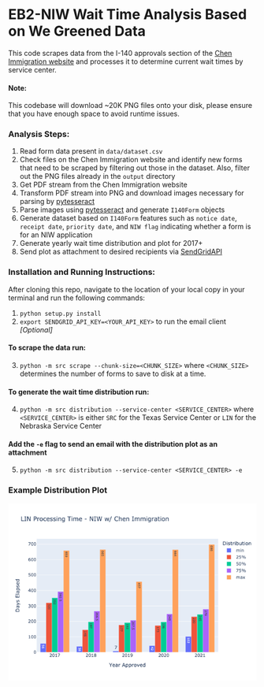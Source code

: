 # EB2-NIW Wait Time Analysis Based on We Greened Data

This code scrapes data from the I-140 approvals section of the [Chen Immigration website](https://www.wegreened.com/eb1_niw_approvals) and processes it to determine current wait times by service center.

#### Note:
This codebase will download ~20K PNG files onto your disk, please ensure that you have enough space to avoid runtime issues.  

### Analysis Steps:

1. Read form data present in `data/dataset.csv`
2. Check files on the Chen Immigration website and identify new forms that need to be scraped by filtering out those in the dataset. Also, filter out the PNG files already in the `output` directory
3. Get PDF stream from the Chen Immigration website
4. Transform PDF stream into PNG and download images necessary for parsing by [pytesseract](https://pypi.org/project/pytesseract/)
5. Parse images using [pytesseract](https://pypi.org/project/pytesseract/) and generate `I140Form` objects
6. Generate dataset based on `I140Form` features such as `notice date`, `receipt date`, `priority date`, and `NIW flag` indicating whether a form is for an NIW application
7. Generate yearly wait time distribution and plot for 2017+
8. Send plot as attachment to desired recipients via [SendGridAPI](https://sendgrid.com/)

### Installation and Running Instructions:
After cloning this repo, navigate to the location of your local copy in your terminal and run the following commands:
1. `python setup.py install`
2. `export SENDGRID_API_KEY=<YOUR_API_KEY>` to run the email client _[Optional]_

#### To scrape the data run:
3. `python -m src scrape --chunk-size=<CHUNK_SIZE>` where `<CHUNK_SIZE>` determines the number of forms to save to disk at a time.
#### To generate the wait time distribution run:
4. `python -m src distribution --service-center <SERVICE_CENTER>` where `<SERVICE_CENTER>` is either `SRC` for the Texas Service Center or `LIN` for the Nebraska Service Center
#### Add the `-e` flag to send an email with the distribution plot as an attachment
5. `python -m src distribution --service-center <SERVICE_CENTER> -e`

### Example Distribution Plot
<img src="./src/images/LIN_processing_time.png"/>
